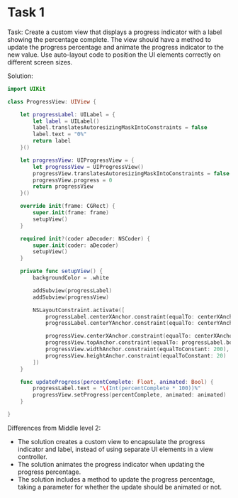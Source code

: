 # Task 1

Task: Create a custom view that displays a progress indicator with a label
showing the percentage complete. The view should have a method to update the
progress percentage and animate the progress indicator to the new value. Use
auto-layout code to position the UI elements correctly on different screen
sizes.

Solution:

```swift
import UIKit

class ProgressView: UIView {

    let progressLabel: UILabel = {
        let label = UILabel()
        label.translatesAutoresizingMaskIntoConstraints = false
        label.text = "0%"
        return label
    }()

    let progressView: UIProgressView = {
        let progressView = UIProgressView()
        progressView.translatesAutoresizingMaskIntoConstraints = false
        progressView.progress = 0
        return progressView
    }()

    override init(frame: CGRect) {
        super.init(frame: frame)
        setupView()
    }

    required init?(coder aDecoder: NSCoder) {
        super.init(coder: aDecoder)
        setupView()
    }

    private func setupView() {
        backgroundColor = .white

        addSubview(progressLabel)
        addSubview(progressView)

        NSLayoutConstraint.activate([
            progressLabel.centerXAnchor.constraint(equalTo: centerXAnchor),
            progressLabel.centerYAnchor.constraint(equalTo: centerYAnchor, constant: -20),

            progressView.centerXAnchor.constraint(equalTo: centerXAnchor),
            progressView.topAnchor.constraint(equalTo: progressLabel.bottomAnchor, constant: 20),
            progressView.widthAnchor.constraint(equalToConstant: 200),
            progressView.heightAnchor.constraint(equalToConstant: 20)
        ])
    }

    func updateProgress(percentComplete: Float, animated: Bool) {
        progressLabel.text = "\(Int(percentComplete * 100))%"
        progressView.setProgress(percentComplete, animated: animated)
    }

}
```

Differences from Middle level 2:

-   The solution creates a custom view to encapsulate the progress indicator and
    label, instead of using separate UI elements in a view controller.
-   The solution animates the progress indicator when updating the progress
    percentage.
-   The solution includes a method to update the progress percentage, taking a
    parameter for whether the update should be animated or not.
